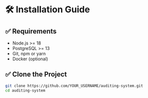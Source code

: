 # 🛠️ Installation Guide

## ✅ Requirements
- Node.js >= 18
- PostgreSQL >= 13
- Git, npm or yarn
- Docker (optional)

## ✅ Clone the Project

```bash
git clone https://github.com/YOUR_USERNAME/auditing-system.git
cd auditing-system
```